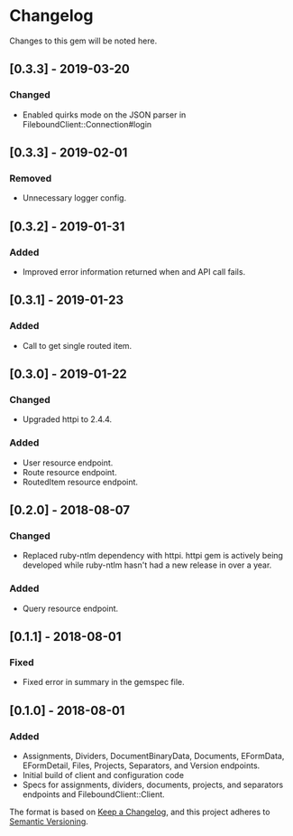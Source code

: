 # Changelog


Changes to this gem will be noted here.

## [0.3.3] - 2019-03-20

### Changed

- Enabled quirks mode on the JSON parser in FileboundClient::Connection#login

## [0.3.3] - 2019-02-01

### Removed

- Unnecessary logger config.

## [0.3.2] - 2019-01-31

### Added
- Improved error information returned when and API call fails.

## [0.3.1] - 2019-01-23

### Added
- Call to get single routed item.

## [0.3.0] - 2019-01-22

### Changed

- Upgraded httpi to 2.4.4.

### Added
- User resource endpoint.
- Route resource endpoint.
- RoutedItem resource endpoint.

## [0.2.0] - 2018-08-07
### Changed
- Replaced ruby-ntlm dependency with httpi.  httpi gem is actively being developed while ruby-ntlm hasn't had a new
  release in over a year.

### Added
- Query resource endpoint.

## [0.1.1] - 2018-08-01
### Fixed
- Fixed error in summary in the gemspec file.

## [0.1.0] - 2018-08-01
### Added
- Assignments, Dividers, DocumentBinaryData, Documents, EFormData, EFormDetail, Files, Projects, Separators, and Version
  endpoints.
- Initial build of client and configuration code
- Specs for assignments, dividers, documents, projects, and separators endpoints and FileboundClient::Client.

The format is based on [Keep a Changelog](https://keepachangelog.com/en/1.0.0/),
and this project adheres to [Semantic Versioning](https://semver.org/spec/v2.0.0.html).